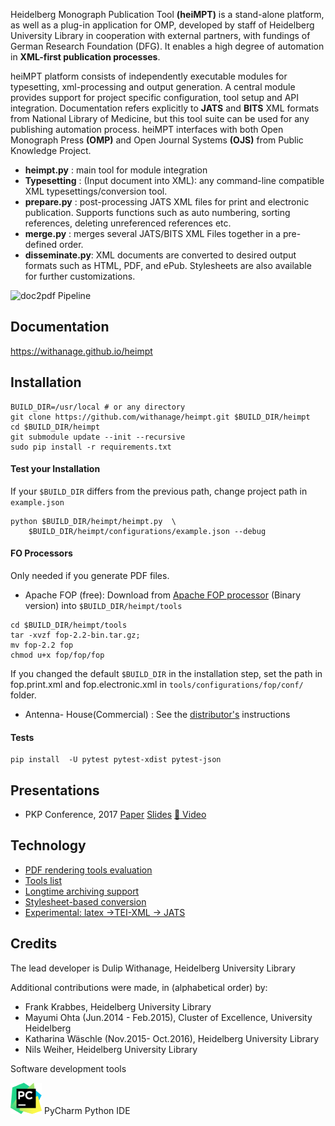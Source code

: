

Heidelberg Monograph Publication Tool **(heiMPT)** is a stand-alone platform, as well as a plug-in application for OMP, developed by staff of Heidelberg University Library in cooperation with external partners, with  fundings of  German Research Foundation (DFG). 
It enables a high degree of automation in **XML-first publication processes**.

heiMPT platform consists of independently executable modules for typesetting, xml-processing and output generation.
A  central module provides support for project specific configuration, tool setup and API integration.
Documentation refers explicitly to **JATS** and **BITS** XML formats from National Library of Medicine, but this tool suite can be used for any publishing automation process.
heiMPT interfaces with both Open Monograph Press **(OMP)** and Open Journal Systems **(OJS)** from Public Knowledge Project. 

* **heimpt.py**     : main tool for module integration 
* **Typesetting**   : (Input document into XML): any command-line compatible XML typesettings/conversion tool.   
* **prepare.py**    : post-processing JATS XML files for print and electronic publication. Supports functions such as auto numbering, sorting references, deleting unreferenced references etc.
* **merge.py**      : merges  several JATS/BITS XML Files together in a pre-defined order. 
* **disseminate.py**: XML documents are converted to desired output formats such as HTML, PDF, and ePub. Stylesheets are also available for further customizations.



![doc2pdf Pipeline](https://raw.githubusercontent.com/withanage/heimpt/master/images/mpt.png)


## Documentation
https://withanage.github.io/heimpt

##  Installation
 
 ```
 BUILD_DIR=/usr/local # or any directory
 git clone https://github.com/withanage/heimpt.git $BUILD_DIR/heimpt 
 cd $BUILD_DIR/heimpt
 git submodule update --init --recursive
 sudo pip install -r requirements.txt
 ```

#### Test your  Installation
If your `$BUILD_DIR` differs from the previous path, change project path in `example.json`

```
python $BUILD_DIR/heimpt/heimpt.py  \
    $BUILD_DIR/heimpt/configurations/example.json --debug
```

#### FO Processors 
Only needed if you generate PDF files.

* Apache FOP (free): Download from [Apache FOP processor](https://xmlgraphics.apache.org/fop/download.html) (Binary version) into `$BUILD_DIR/heimpt/tools`

```
cd $BUILD_DIR/heimpt/tools
tar -xvzf fop-2.2-bin.tar.gz;
mv fop-2.2 fop
chmod u+x fop/fop/fop
```

If you changed the default `$BUILD_DIR` in the installation step, set the path in fop.print.xml and fop.electronic.xml in `tools/configurations/fop/conf/` folder.

* Antenna- House(Commercial) : See the [distributor's](https://www.antennahouse.com) instructions
#### Tests
```
pip install  -U pytest pytest-xdist pytest-json
```
## Presentations
* PKP Conference, 2017 [Paper](https://pkp.sfu.ca/pkp2017/paper/view/565) [Slides](https://pkp.sfu.ca/pkp2017/paper/download/565/402) [:movie_camera: Video](https://www.youtube.com/watch?v=yOH1DS2EUck)

## Technology
* [PDF rendering tools evaluation](docs/PDF-rendering-tools.md)
* [Tools list](docs/pdf-tools.md) 
* [Longtime archiving support](docs/PDF-longtime-archiving.md)
* [Stylesheet-based conversion ](docs/saxon.md)
* [Experimental: latex ->TEI-XML -> JATS](docs/latex2tei2jats.md)
 



## Credits

The lead developer is Dulip Withanage, Heidelberg University Library

Additional contributions were made, in (alphabetical order) by:

* Frank Krabbes, Heidelberg  University Library 
* Mayumi Ohta (Jun.2014 - Feb.2015), Cluster of Excellence, University Heidelberg
* Katharina Wäschle (Nov.2015- Oct.2016), Heidelberg University Library 
* Nils Weiher, Heidelberg University Library

Software development tools

  [![](https://raw.githubusercontent.com/withanage/heimpt/master/images/pycharm_logo.png)]( https://www.jetbrains.com/pycharm/) PyCharm Python IDE

